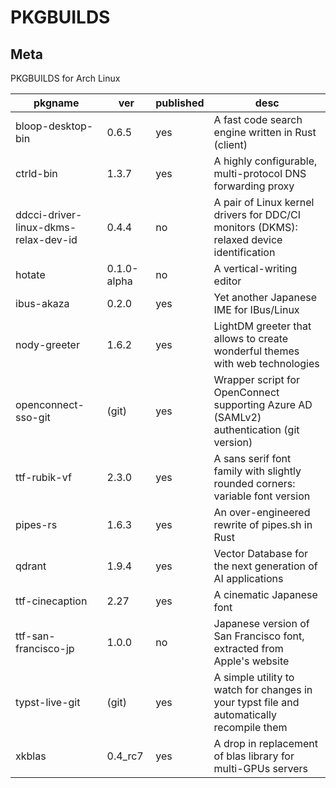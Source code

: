 # PKGBUILDS

## Meta

PKGBUILDS for Arch Linux

| pkgname                              | ver         | published | desc                                                                                      |
| ------------------------------------ | ----------- | --------- | ----------------------------------------------------------------------------------------- |
| bloop-desktop-bin                    | 0.6.5       | yes       | A fast code search engine written in Rust (client)                                        |
| ctrld-bin                            | 1.3.7       | yes       | A highly configurable, multi-protocol DNS forwarding proxy                                |
| ddcci-driver-linux-dkms-relax-dev-id | 0.4.4       | no        | A pair of Linux kernel drivers for DDC/CI monitors (DKMS): relaxed device identification  |
| hotate                               | 0.1.0-alpha | no        | A vertical-writing editor                                                                 |
| ibus-akaza                           | 0.2.0       | yes       | Yet another Japanese IME for IBus/Linux                                                   |
| nody-greeter                         | 1.6.2       | yes       | LightDM greeter that allows to create wonderful themes with web technologies              |
| openconnect-sso-git                  | (git)       | yes       | Wrapper script for OpenConnect supporting Azure AD (SAMLv2) authentication (git version)  |
| ttf-rubik-vf                         | 2.3.0       | yes       | A sans serif font family with slightly rounded corners: variable font version             |
| pipes-rs                             | 1.6.3       | yes       | An over-engineered rewrite of pipes.sh in Rust                                            |
| qdrant                               | 1.9.4       | yes       | Vector Database for the next generation of AI applications                                |
| ttf-cinecaption                      | 2.27        | yes       | A cinematic Japanese font                                                                 |
| ttf-san-francisco-jp                 | 1.0.0       | no        | Japanese version of San Francisco font, extracted from Apple's website                    |
| typst-live-git                       | (git)       | yes       | A simple utility to watch for changes in your typst file and automatically recompile them |
| xkblas                               | 0.4_rc7     | yes       | A drop in replacement of blas library for multi-GPUs servers                              |

